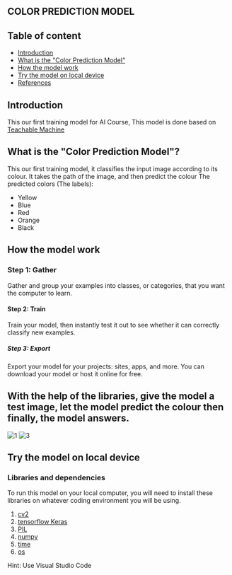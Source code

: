 ## COLOR PREDICTION MODEL
## Table of content
* [Introduction](#intro_for_the_repo,_the_Teachable_machine)
* [What is the "Color Prediction Model"](#intro_for_the_model)
* [How the model work](#how_it_works)
* [Try the model on local device](#local_device_installation)
* [References](#references )

## Introduction
This our first training model for AI Course, This model is done based on [Teachable Machine](https://teachablemachine.withgoogle.com/)

## What is the "Color Prediction Model"?

This our first training model, it classifies the input image according to its colour.
It takes the path of the image, and then predict the colour 
The predicted colors (The labels):
* Yellow
* Blue
* Red
* Orange
* Black

## How the model work
### Step 1: Gather
Gather and group your examples into classes, or categories, that you want the computer to learn.
#### Step 2: Train
Train your model, then instantly test it out to see whether it can correctly classify new examples.
##### Step 3: Export
Export your model for your projects: sites, apps, and more. You can download your model or host it online for free.

## With the help of the libraries, give the model a test image, let the model predict the colour then finally, the model answers. 
![1](https://user-images.githubusercontent.com/73545885/110050083-d2f99500-7d5b-11eb-8a8d-c0f66a587d1e.png)
![3](https://user-images.githubusercontent.com/73545885/110050089-d68d1c00-7d5b-11eb-874c-e410b46b0e8a.png)

## Try the model on local device
### Libraries and dependencies 
To run this model on your local computer, you will need to install these libraries on whatever coding environment you will be using.
1. [cv2](https://opencv-python-tutroals.readthedocs.io/en/latest/py_tutorials/py_gui/py_image_display/py_image_display.html)
2. [tensorflow Keras](https://keras.io/)
3. [PIL](https://readthedocs.org/projects/pil/downloads/pdf/latest/)
4. [numpy](https://numpy.org/)
5. [time](https://www.programiz.com/python-programming/time)
6. [os](https://www.geeksforgeeks.org/os-module-python-examples/)

Hint: Use Visual Studio Code 
